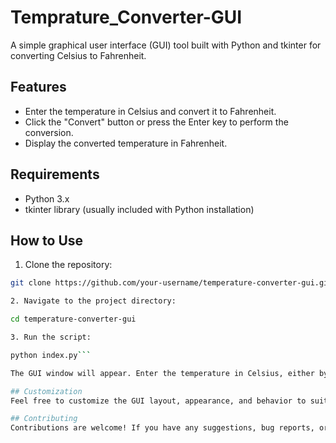 # Temprature_Converter-GUI


A simple graphical user interface (GUI) tool built with Python and tkinter for converting Celsius to Fahrenheit.

## Features

- Enter the temperature in Celsius and convert it to Fahrenheit.
- Click the "Convert" button or press the Enter key to perform the conversion.
- Display the converted temperature in Fahrenheit.

## Requirements

- Python 3.x
- tkinter library (usually included with Python installation)

## How to Use

1. Clone the repository:

```bash
git clone https://github.com/your-username/temperature-converter-gui.git

2. Navigate to the project directory:

cd temperature-converter-gui

3. Run the script:

python index.py```

The GUI window will appear. Enter the temperature in Celsius, either by typing it or using the arrow keys. Press the "Convert" button or press the Enter key to perform the conversion. The converted temperature in Fahrenheit will be displayed.

## Customization
Feel free to customize the GUI layout, appearance, and behavior to suit your needs. You can modify the font, colors, window size, and other aspects of the GUI by editing the converter.py file.

## Contributing
Contributions are welcome! If you have any suggestions, bug reports, or improvements, please open an issue or submit a pull request.


